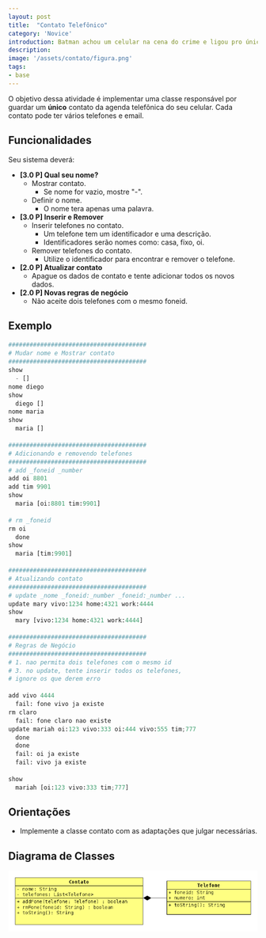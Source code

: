 ```yaml
---
layout: post
title:  "Contato Telefônico"
category: 'Novice'
introduction: Batman achou um celular na cena do crime e ligou pro único contato que tinha. O Coringa atende e pergunta, porque você está de terno? Após silêncio sombrio do Batman ele chuta - você vem de um bat_zado?.
description:
image: '/assets/contato/figura.png'
tags:
- base
---
```


O objetivo dessa atividade é implementar uma classe responsável por guardar um **único** contato da agenda telefônica do seu celular. Cada contato pode ter vários telefones e email.

## Funcionalidades
Seu sistema deverá:

- **[3.0 P] Qual seu nome?**
    - Mostrar contato.
        - Se nome for vazio, mostre "-".
    - Definir o nome.
        - O nome tera apenas uma palavra.
- **[3.0 P] Inserir e Remover**
    - Inserir telefones no contato.
        - Um telefone tem um identificador e uma descrição.
        - Identificadores serão nomes como: casa, fixo, oi.
    - Remover telefones do contato.
        - Utilize o identificador para encontrar e remover o telefone.
- **[2.0 P] Atualizar contato**
    - Apague os dados de contato e tente adicionar todos os novos dados.
- **[2.0 P] Novas regras de negócio**    
    - Não aceite dois telefones com o mesmo foneid.
    
## Exemplo

```python
#######################################
# Mudar nome e Mostrar contato
#######################################
show
  - []
nome diego
show
  diego []
nome maria
show
  maria []

#######################################
# Adicionando e removendo telefones
#######################################
# add _foneid _number
add oi 8801
add tim 9901
show
  maria [oi:8801 tim:9901]

# rm _foneid
rm oi
  done
show
  maria [tim:9901]

#######################################
# Atualizando contato
#######################################
# update _nome _foneid:_number _foneid:_number ...
update mary vivo:1234 home:4321 work:4444
show
  mary [vivo:1234 home:4321 work:4444]

#######################################
# Regras de Negócio
#######################################
# 1. nao permita dois telefones com o mesmo id
# 3. no update, tente inserir todos os telefones,
# ignore os que derem erro

add vivo 4444
  fail: fone vivo ja existe
rm claro
  fail: fone claro nao existe
update mariah oi:123 vivo:333 oi:444 vivo:555 tim;777
  done
  done
  fail: oi ja existe
  fail: vivo ja existe

show
  mariah [oi:123 vivo:333 tim;777]

```


## Orientações

- Implemente a classe contato com as adaptações que julgar necessárias.

## Diagrama de Classes

![](/assets/contato/diagrama.png)